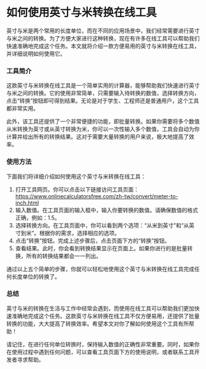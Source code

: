 如何使用英寸与米转换在线工具
==============

英寸与米是两个常用的长度单位，而在不同的应用场景中，我们经常需要进行英寸与米之间的转换。为了方便大家进行这种转换，现在有许多在线工具可以帮助我们快速准确地完成这个任务。本文就将介绍一款方便易用的英寸与米转换在线工具，并详细说明如何使用它。

### 工具简介

这款英寸与米转换在线工具是一个简单实用的计算器，能够帮助我们快速进行英寸与米之间的转换。它的使用非常简单，只需要输入待转换的数值，选择转换方向，点击“转换”按钮即可得到结果。无论是对于学生、工程师还是普通用户，这个工具都非常实用。

此外，该工具还提供了一个非常便捷的功能，即批量转换。如果你需要将多个数值从米转换为英寸或从英寸转换为米，你可以一次性输入多个数值，工具会自动为你计算并给出所有的转换结果。这对于需要大量转换的用户来说，极大地提高了效率。

### 使用方法

下面我们将详细介绍如何使用这个英寸与米转换在线工具：

1. 打开工具网页。你可以点击以下链接访问工具页面：<https://www.onlinecalculatorsfree.com/zh-tw/convert/meter-to-inch.html>
2. 输入数值。在工具页面的输入框中，输入你要转换的数值。请确保数值的格式正确，例如：1.5。
3. 选择转换方向。在工具页面中，你可以看到两个选项：“从米到英寸”和“从英寸到米”。根据你的需求，选择相应的选项。
4. 点击“转换”按钮。完成上述步骤后，点击页面下方的“转换”按钮。
5. 查看结果。此时，你会看到转换结果显示在页面上。如果你进行的是批量转换，所有的转换结果都会一一列出。

通过以上五个简单的步骤，你就可以轻松地使用这个英寸与米转换在线工具完成任何长度单位的转换了。

### 总结

英寸与米的转换在生活与工作中经常会遇到，而使用在线工具可以帮助我们更加快速准确地完成这个任务。这款英寸与米转换在线工具不仅方便易用，还提供了批量转换的功能，大大提高了转换效率。希望本文对你了解如何使用这个工具有所帮助！

请记住，在进行任何单位转换时，保持输入数值的正确性非常重要。同时，如果你在使用过程中遇到任何问题，可以查看工具页面下方的使用说明，或者联系工具开发者寻求帮助。